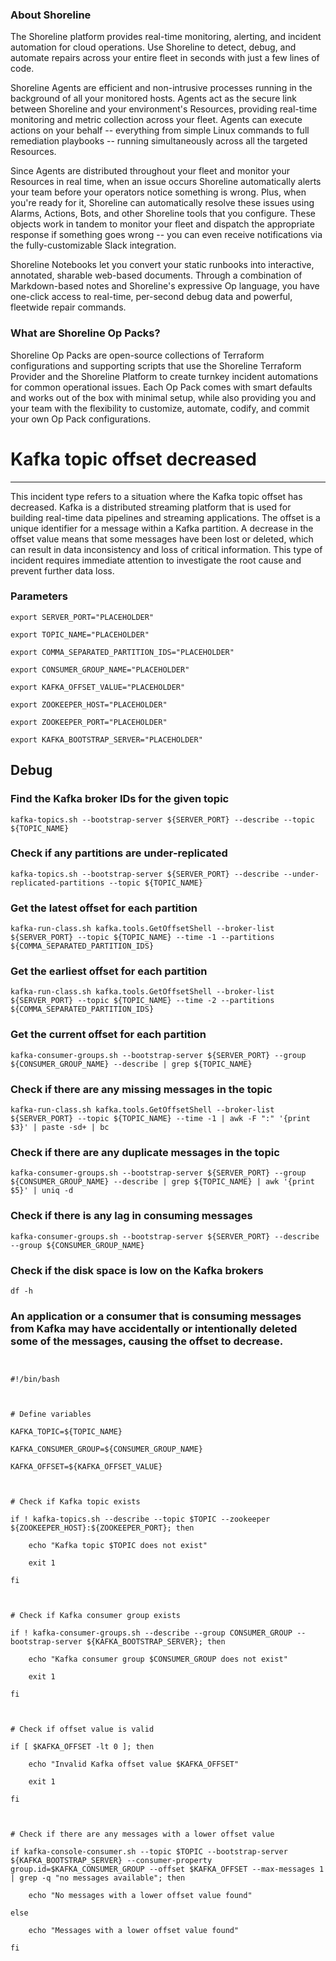 
### About Shoreline
The Shoreline platform provides real-time monitoring, alerting, and incident automation for cloud operations. Use Shoreline to detect, debug, and automate repairs across your entire fleet in seconds with just a few lines of code.

Shoreline Agents are efficient and non-intrusive processes running in the background of all your monitored hosts. Agents act as the secure link between Shoreline and your environment's Resources, providing real-time monitoring and metric collection across your fleet. Agents can execute actions on your behalf -- everything from simple Linux commands to full remediation playbooks -- running simultaneously across all the targeted Resources.

Since Agents are distributed throughout your fleet and monitor your Resources in real time, when an issue occurs Shoreline automatically alerts your team before your operators notice something is wrong. Plus, when you're ready for it, Shoreline can automatically resolve these issues using Alarms, Actions, Bots, and other Shoreline tools that you configure. These objects work in tandem to monitor your fleet and dispatch the appropriate response if something goes wrong -- you can even receive notifications via the fully-customizable Slack integration.

Shoreline Notebooks let you convert your static runbooks into interactive, annotated, sharable web-based documents. Through a combination of Markdown-based notes and Shoreline's expressive Op language, you have one-click access to real-time, per-second debug data and powerful, fleetwide repair commands.

### What are Shoreline Op Packs?
Shoreline Op Packs are open-source collections of Terraform configurations and supporting scripts that use the Shoreline Terraform Provider and the Shoreline Platform to create turnkey incident automations for common operational issues. Each Op Pack comes with smart defaults and works out of the box with minimal setup, while also providing you and your team with the flexibility to customize, automate, codify, and commit your own Op Pack configurations.

# Kafka topic offset decreased
---

This incident type refers to a situation where the Kafka topic offset has decreased. Kafka is a distributed streaming platform that is used for building real-time data pipelines and streaming applications. The offset is a unique identifier for a message within a Kafka partition. A decrease in the offset value means that some messages have been lost or deleted, which can result in data inconsistency and loss of critical information. This type of incident requires immediate attention to investigate the root cause and prevent further data loss.

### Parameters
```shell
export SERVER_PORT="PLACEHOLDER"

export TOPIC_NAME="PLACEHOLDER"

export COMMA_SEPARATED_PARTITION_IDS="PLACEHOLDER"

export CONSUMER_GROUP_NAME="PLACEHOLDER"

export KAFKA_OFFSET_VALUE="PLACEHOLDER"

export ZOOKEEPER_HOST="PLACEHOLDER"

export ZOOKEEPER_PORT="PLACEHOLDER"

export KAFKA_BOOTSTRAP_SERVER="PLACEHOLDER"
```

## Debug

### Find the Kafka broker IDs for the given topic
```shell
kafka-topics.sh --bootstrap-server ${SERVER_PORT} --describe --topic ${TOPIC_NAME}
```

### Check if any partitions are under-replicated
```shell
kafka-topics.sh --bootstrap-server ${SERVER_PORT} --describe --under-replicated-partitions --topic ${TOPIC_NAME}
```

### Get the latest offset for each partition
```shell
kafka-run-class.sh kafka.tools.GetOffsetShell --broker-list ${SERVER_PORT} --topic ${TOPIC_NAME} --time -1 --partitions ${COMMA_SEPARATED_PARTITION_IDS}
```

### Get the earliest offset for each partition
```shell
kafka-run-class.sh kafka.tools.GetOffsetShell --broker-list ${SERVER_PORT} --topic ${TOPIC_NAME} --time -2 --partitions ${COMMA_SEPARATED_PARTITION_IDS}
```

### Get the current offset for each partition
```shell
kafka-consumer-groups.sh --bootstrap-server ${SERVER_PORT} --group ${CONSUMER_GROUP_NAME} --describe | grep ${TOPIC_NAME}
```

### Check if there are any missing messages in the topic
```shell
kafka-run-class.sh kafka.tools.GetOffsetShell --broker-list ${SERVER_PORT} --topic ${TOPIC_NAME} --time -1 | awk -F ":" '{print $3}' | paste -sd+ | bc
```

### Check if there are any duplicate messages in the topic
```shell
kafka-consumer-groups.sh --bootstrap-server ${SERVER_PORT} --group ${CONSUMER_GROUP_NAME} --describe | grep ${TOPIC_NAME} | awk '{print $5}' | uniq -d
```

### Check if there is any lag in consuming messages
```shell
kafka-consumer-groups.sh --bootstrap-server ${SERVER_PORT} --describe --group ${CONSUMER_GROUP_NAME}
```

### Check if the disk space is low on the Kafka brokers
```shell
df -h
```

### An application or a consumer that is consuming messages from Kafka may have accidentally or intentionally deleted some of the messages, causing the offset to decrease.
```shell


#!/bin/bash



# Define variables

KAFKA_TOPIC=${TOPIC_NAME}

KAFKA_CONSUMER_GROUP=${CONSUMER_GROUP_NAME}

KAFKA_OFFSET=${KAFKA_OFFSET_VALUE}



# Check if Kafka topic exists

if ! kafka-topics.sh --describe --topic $TOPIC --zookeeper ${ZOOKEEPER_HOST}:${ZOOKEEPER_PORT}; then

    echo "Kafka topic $TOPIC does not exist"

    exit 1

fi



# Check if Kafka consumer group exists

if ! kafka-consumer-groups.sh --describe --group CONSUMER_GROUP --bootstrap-server ${KAFKA_BOOTSTRAP_SERVER}; then

    echo "Kafka consumer group $CONSUMER_GROUP does not exist"

    exit 1

fi



# Check if offset value is valid

if [ $KAFKA_OFFSET -lt 0 ]; then

    echo "Invalid Kafka offset value $KAFKA_OFFSET"

    exit 1

fi



# Check if there are any messages with a lower offset value

if kafka-console-consumer.sh --topic $TOPIC --bootstrap-server ${KAFKA_BOOTSTRAP_SERVER} --consumer-property group.id=$KAFKA_CONSUMER_GROUP --offset $KAFKA_OFFSET --max-messages 1 | grep -q "no messages available"; then

    echo "No messages with a lower offset value found"

else

    echo "Messages with a lower offset value found"

fi


```